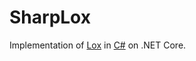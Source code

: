 # SharpLox

Implementation of [Lox](https://craftinginterpreters.com/the-lox-language.html) in [C#](https://docs.microsoft.com/en-us/dotnet/csharp/) on .NET Core.
